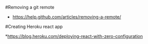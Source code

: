 #Removing a git remote

* https://help.github.com/articles/removing-a-remote/

#Creating Heroku react app

*https://blog.heroku.com/deploying-react-with-zero-configuration

